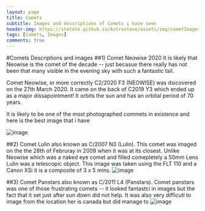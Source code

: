 ```yaml
---
layout: page
title: Comets
subtitle: Images and descriptions of Comets i have seen
header-img: https://stetate.github.io/Astrosteve/assets/img/cometImages/neowise(22nd).jpg
tags: [Comets, Images]
comments: true
---
```

#Comets Descriptions and images 
##1) Comet Neowise 2020
It is likely that Neowise is the comet of the decade -- just becasue there really has not been that many visible in the evening sky with such a fantastic tail.

Comet Neowise, or more correctly C2/2020 F3 (NEOWISE) was dsicovered on the 27th March 2020. It came on the back of C2019 Y3 which ended up as a major dissapointment! It orbits the sun and has an orbital period of 70 years.

It is likely to be one of the most photographed commets in existence and here is the best image that i have

![image][neowise]


##2) Comet Lulin also known as C/2007 N3 (Lulin). 
This comet was imaged on the the 28th of Februray in 2009 when it was at its closest. Unlike Neowise which was a naked eye comet and filled comepletely a 50mm Lens Lulin was a telescopic object. 
This image was taken using the FLT 110 and a Canon XSi it is a composite of 3 x 5 mins.
![image][lulin]


##3) Comet Panstars also known as C/2011 L4 (Panstars).
Comet panstars was one of those frustrating comets -- it looked fantastci in images but the fact that it set just after sun down did not help. It was also very difficutl to image from the location her is canada but did manage to 
![image][panstars]







[neowise]:https://stetate.github.io/Astrosteve/assets/img/cometImages/neowise(22nd).jpg
[lulin]:https://stetate.github.io/Astrosteve/assets/img/cometImages/Lulin-JPG-completed.jpg
[panstars]:https://stetate.github.io/Astrosteve/assets/img/cometImages/panstar_01.jpg